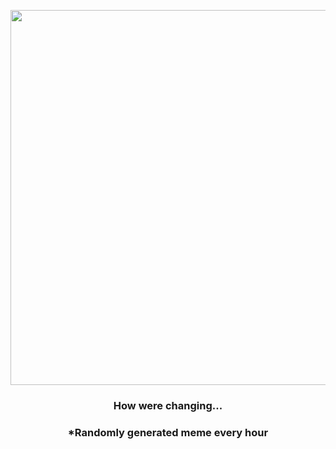 <p align="center">
        <img src="https://i.redd.it/w56ruipain1a1.png" width="600" height="600">
        </p>
        <h3 align="center">How were changing...</h3>
        <h3 align="center">*Randomly generated meme every hour</h3>
    